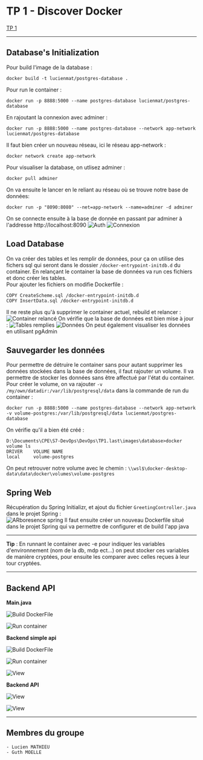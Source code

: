 # TP 1 - Discover Docker

[TP 1](http://school.pages.takima.io/devops-resources/ch1-discover-docker-tp/)

---
## Database's Initialization
Pour build l'image de la database :
```
docker build -t lucienmat/postgres-database .
```

Pour run le container :
```
docker run -p 8888:5000 --name postgres-database lucienmat/postgres-database
```

En rajoutant la connexion avec adminer :
```
docker run -p 8888:5000 --name postgres-database --network app-network lucienmat/postgres-database
```
Il faut bien créer un nouveau réseau, ici le réseau app-network :
```
docker network create app-network
```

Pour visualiser la database, on utlisez adminer :
```
docker pull adminer
```

On va ensuite le lancer en le reliant au réseau où se trouve notre base de données:
```
docker run -p "8090:8080" --net=app-network --name=adminer -d adminer
```
On se connecte ensuite à la base de donnée en passant par adminer à l'addresse http://localhost:8090
![Auth](authAdminer.PNG)
![Connexion](connexionAdminer.PNG)


## Load Database
On va créer des tables et les remplir de données, pour ça on utilise des fichers sql qui seront dans le dossier `/docker-entrypoint-initdb.d` du container. En relançant le container la base de données va run ces fichiers et donc créer les tables.\
Pour ajouter les fichiers on modifie Dockerfile :
```
COPY CreateScheme.sql /docker-entrypoint-initdb.d
COPY InsertData.sql /docker-entrypoint-initdb.d
```
Il ne reste plus qu'à supprimer le container actuel, rebuild et relancer :\
![Container relancé](rebuildContainer.PNG)
On vérifie que la base de données est bien mise à jour :
![Tables remplies](tables.PNG)
![Données](donn%C3%A9es.PNG)
On peut également visualiser les données en utilisant pgAdmin

## Sauvegarder les données
Pour permettre de détruire le container sans pour autant supprimer les données stockées dans la base de données, il faut rajouter un volume. Il va permettre de stocker les données sans être affectué par l'état du container.\
Pour créer le volume, on va rajouter `-v /my/own/datadir:/var/lib/postgresql/data` dans la commande de run du container :
```
docker run -p 8888:5000 --name postgres-database --network app-network -v volume-postgres:/var/lib/postgresql/data lucienmat/postgres-database
```
On vérifie qu'il a bien été créé :
```
D:\Documents\CPE\S7-DevOps\DevOps\TP1.last\images\database>docker volume ls
DRIVER    VOLUME NAME
local     volume-postgres
```
On peut retrouver notre volume avec le chemin : `\\wsl$\docker-desktop-data\data\docker\volumes\volume-postgres`

## Spring Web
Récupération du Spring Initializr, et ajout du fichier `GreetingController.java` dans le projet Spring : \
![ARboresence spring](./Arborescence.PNG)
Il faut ensuite créer un nouveau Dockerfile situé dans le projet Spring qui va permettre de configurer et de build l'app java 

---
**Tip** : En runnant le container avec -e pour indiquer les variables d'environnement (nom de la db, mdp ect...) on peut stocker ces variables de manière cryptées, pour ensuite les comparer avec celles reçues à leur tour cryptées.

---


## Backend API

**Main.java**

![Build DockerFile](./build_main.PNG)

![Run container](./run_main.PNG)


**Backend simple api**

![Build DockerFile](./build_myapp-build.PNG)

![Run container](./run_myapp-build.PNG)

![View](./view_myapp-build.PNG)


**Backend API**

![View](./run_student-main.PNG)

![View](./view_student-main.PNG)



---
## Membres du groupe
    - Lucien MATHIEU
    - Guth MOELLE
